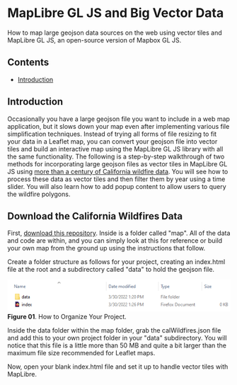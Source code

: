# MapLibre GL JS and Big Vector Data
How to map large geojson data sources on the web using vector tiles and MapLibre GL JS, an open-source version of Mapbox GL JS.

## Contents

- [Introduction](#introduction)

## Introduction
Occasionally you have a large geojson file you want to include in a web map application, but it slows down your map even after implementing various file simplification techniques. Instead of trying all forms of file resizing to fit your data in a Leaflet map, you can convert your geojson file into vector tiles and build an interactive map using the MapLibre GL JS library with all the same functionality. The following is a step-by-step walkthrough of two methods for incorporating large geojson files as vector tiles in MapLibre GL JS using [more than a century of California wildfire data](https://services.gis.ca.gov/arcgis/rest/services/Environment/Wildfires/MapServer). You will see how to process these data as vector tiles and then filter them by year using a time slider. You will also learn how to add popup content to allow users to query the wildfire polygons.

## Download the California Wildfires Data
First, [download this repository](https://github.com/jebowe3/maplibre-gl-js-demo/archive/refs/heads/main.zip). Inside is a folder called "map". All of the data and code are within, and you can simply look at this for reference or build your own map from the ground up using the instructions that follow.

Create a folder structure as follows for your project, creating an index.html file at the root and a subdirectory called "data" to hold the geojson file.

![Initial Project Folder Structure](images/initial-proj-structure.PNG)  
**Figure 01**. How to Organize Your Project.

Inside the data folder within the map folder, grab the calWildfires.json file and add this to your own project folder in your "data" subdirectory. You will notice that this file is a little more than 50 MB and quite a bit larger than the maximum file size recommended for Leaflet maps.

Now, open your blank index.html file and set it up to handle vector tiles with MapLibre.
